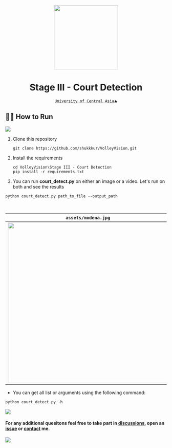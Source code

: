 <p align="center">
  <img src="https://github.com/shukkkur/VolleyVision/blob/b9e2ea29be1337f8cd7c25f7f06741ecfde9fc62/README_files/vv_logo.png" width=200>
</p>

<h1 align="center">
  Stage III - Court Detection
</h1>

<p align='center'>
  <a href="https://ucentralasia.org/home"><code>University of Central Asia</a>⛰️</code>
</p>

<h2>🏃‍♂️ How to Run</h2>

<a href="https://colab.research.google.com/drive/1X16GNjksEfwVL1090bj3CYHGo772fG6H?usp=sharing"><img src="https://colab.research.google.com/assets/colab-badge.svg"></a>

<ol>
  
  <li>
    Clone this repository 
  </li>

  ```
  git clone https://github.com/shukkkur/VolleyVision.git
  ```

  <li>
    Install the requirements
  </li>
  
  ```
  cd VolleyVision\Stage III - Court Detection
  pip install -r requirements.txt
  ```

  
  <li>
    You can run <strong>court_detect.py</strong> on either an image or a video. Let's run on both and see the results
  </li>
</ol>


```
python court_detect.py path_to_file --output_path
```

<br>
  
|   <code>assets/modena.jpg</code>   |   <code>assets/rally_women.mp4</code>   |
|--------------|--------------|
|  <img src="https://github.com/shukkkur/VolleyVision/blob/c0cab9585a9eb195d96d836f1243c97b20c80025/Stage%20III%20-%20Court%20Detection/assets/court_5/approxPolyDP.jpg" width="500">  |  <img src="https://github.com/shukkkur/VolleyVision/blob/c0cab9585a9eb195d96d836f1243c97b20c80025/Stage%20III%20-%20Court%20Detection/assets/court.gif" width="500">  |

  
<ul>
  <li>
    <p>You can get all list or arguments using the following command:</p>
  </li>
</ul>

```python
python court_detect.py -h
```  
  
<img src="https://github.com/shukkkur/VolleyVision/blob/48ad586dec4ad981df145c73fc0ba176552ea5b6/Stage%20III%20-%20Court%20Detection/assets/args_help.png">

<h4>For any additional quesitons feel free to take part in <a href="https://github.com/shukkkur/VolleyVision/discussions">discussions</a>, open an <a href="https://github.com/shukkkur/VolleyVision/issues/new">issue</a> or <a href="https://github.com/shukkkur#feel-free-to-connectcontact">contact</a> me.</h4>

<img src="https://github.com/shukkkur/VolleyVision/blob/1d1836c3a7968cbcde4bcf5cfb5e8eaf4c16acfb/assets/header.png">
